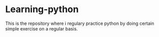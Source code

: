 # Learning-python
This is the repository where i regulary practice python by doing certain simple exercise on a regular basis.
